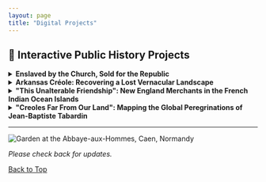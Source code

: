 ```yaml
---
layout: page
title: "Digital Projects"
---
```


## 🧭 Interactive Public History Projects

<details>
<summary><strong>Enslaved by the Church, Sold for the Republic</strong></summary>

<p>
<img src="{{ site.baseurl }}/image3.png" alt="Victims of 1793, Reunion Island - screenshot 1" width="250">  
<img src="{{ site.baseurl }}/image5.png" alt="Victims of 1793, Reunion Island - screenshot 2" width="250">
</p>

<p>
When French revolutionaries seized the assets of the Catholic Church as "national property," the enslaved people living on those properties in the colonies were not spared. This first-of-its-kind interactive atlas documents all sites of slaveholding by Roman Catholic orders and congregations in the French colonial world and beyond. A separate digital narrative feature zooms in on what happened on Réunion Island in 1793, when an agent of the French Republic oversaw the final appraisals or auctions of 365 men, women, and children. Read "between the lines"—his detailed reports show glimpses of resistance by enslaved people and their allies as they intervened in the process to keep families united.
</p>

<p><strong>Explore:</strong></p>
<ul>
  <li><a href="https://gislabualr.maps.arcgis.com/apps/instant/sidebar/index.html?appid=e89b39a7dadf4f6fb5184b7c694f02ac">Map App</a></li>
  <li><a href="https://storymaps.arcgis.com/stories/68ea1822adba48acadb2848f40b29048">StoryMap Narrative (English)</a></li>
  <li><a href="https://storymaps.arcgis.com/stories/08351cc5814c4d6e9d1672145575b422">StoryMap Narrative (Français)</a></li>
  <li><a href="https://arcg.is/1SKG4u0">StoryMap Detail ("Les Ventes / 1793")</a></li>
</ul>

</details>

<details>
<summary><strong>Arkansas Créole: Recovering a Lost Vernacular Landscape</strong></summary>

<p>
<img src="{{ site.baseurl }}/image1.png" alt="Screenshot of Arkansas Creole Map" width="250">
</p>

<p>
Map App Companion to <em>Arkansas Créole</em>. Click the points on the map to reveal the stories behind the place names.
</p>

<ul>
  <li><strong>Layers:</strong> Toggle layers via the "Layers" button.</li>
  <li><strong>Info:</strong> Click map points for information pop-ups on the left.</li>
  <li><strong>Search:</strong> Search the database of historic names, or locate contemporary geographical features using the search function.</li>
</ul>

<p>
This digital history project documents the contributions of French-speaking people to early Arkansas history and geography. It focuses on the diverse Creole community—composed of people of European, Indigenous, and African descent—that lived alongside the Ogahpah, Osage, and Caddo nations under French, Spanish, and early U.S. dominion. For generations, the “French period” of Arkansas history has been romanticized, whitewashed, and dismissed as inconsequential. This map recovers the people behind the placenames—especially rivers, bayous, and streams.
</p>

<p><strong>Explore:</strong></p>
<ul>
  <li><a href="https://gislabualr.maps.arcgis.com/apps/instant/sidebar/index.html?appid=274918c16c384b2eae7ead967f951336">Map App</a></li>
  <li><a href="https://storymaps.arcgis.com/stories/ab8d60a903104d4ba8e2f21e60602b5d">StoryMap Narrative</a></li>
</ul>

</details>

<details>
<summary><strong>"This Unalterable Friendship": New England Merchants in the French Indian Ocean Islands</strong></summary>

<p>
<img src="{{ site.baseurl }}/image6.png" alt="Port Louis map screenshot 1" width="250">  
<img src="{{ site.baseurl }}/image2.png" alt="Port Louis map screenshot 2" width="250">
</p>

<p>
From 1786 to 1810, Boston was the top point of origin for ships calling at Port Louis, Mauritius. Why was this distant French island port such a draw for Yankee captains? This map-based overview explores the reasons—documenting American merchants in the French islands of the Indian Ocean. The French free trade zone, the U.S. consulate (1794), and a desire to bypass British markets helped spur this transoceanic connection.
</p>

<p>
The project also examines the ripple effects of the Haitian Revolution and France’s 1794 Abolition Decree. In 1796, American merchants supported a coup that expelled French commissioners enforcing abolition. Research supported by a Boston Athenaeum Library Fellowship from ASECS.
</p>

<p><strong>Explore:</strong></p>
<ul>
  <li><a href="https://storymaps.arcgis.com/stories/5a50f7f5c7824506a3256a0e8b496dcf">This Unalterable Friendship</a></li>
</ul>

</details>

<details>
<summary><strong>"Creoles Far From Our Land": Mapping the Global Peregrinations of Jean-Baptiste Tabardin</strong></summary>

<p>
<img src="{{ site.baseurl }}/image4.png" alt="Tabardin Project Screenshot" width="250">
</p>

<p>
Jean-Baptiste Tabardin, born to an enslaved mother in Mauritius, left behind an illustrated manuscript chronicling his voyages throughout the Indian and Atlantic Oceans during the French Revolutionary Wars. Over five voyages (1798–1811), often aboard privateering vessels, Tabardin reflected on race, religion, masculinity, slavery, and abolition.
</p>

<p>
This project traces Tabardin’s journeys through a global maritime world shaped by revolution. His memoir, now held at the Carnegie Library of Mauritius, is both intensely personal and historically rich.
</p>

<p><strong>Explore:</strong></p>
<ul>
  <li><a href="https://storymaps.arcgis.com/stories/a4727bb429634c28a27c7b217e345419">Creoles Far From Our Land</a></li>
</ul>

</details>

---

<p>
<img src="{{ site.baseurl }}/caen2.gif" alt="Garden at the Abbaye-aux-Hommes, Caen, Normandy">
</p>

<p><em>Please check back for updates.</em></p>

<p><a href="#">Back to Top</a></p>

